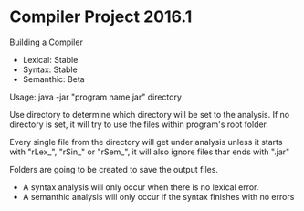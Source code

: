 # Compiler Project 2016.1
Building a Compiler

* Lexical: Stable
* Syntax: Stable
* Semanthic: Beta

Usage:
java -jar "program name.jar" directory

Use directory to determine which directory will be set to the analysis.
If no directory is set, it will try to use the files within program's root folder.

Every single file from the directory will get under analysis unless it starts with "rLex_", "rSin_" or "rSem_", it will also ignore files thar ends with ".jar"

Folders are going to be created to save the output files.

* A syntax analysis will only occur when there is no lexical error.
* A semanthic analysis will only occur if the syntax finishes with no errors
